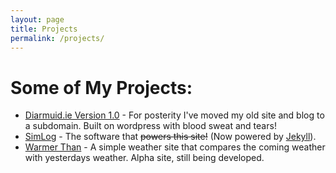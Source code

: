 ```yaml
---
layout: page
title: Projects
permalink: /projects/
---
```


# Some of My Projects:

*   [Diarmuid.ie Version 1.0](http://archive.diarmuid.ie) - For posterity I've moved my old site and blog to a subdomain. Built on wordpress with blood sweat and tears!
*   [SimLog](https://github.com/diarmuidie/SimLog) - The software that <strike>powers this site!</strike> (Now powered by [Jekyll](http://jekyllrb.com/)).
*   [Warmer Than](http://wt.diarmuid.ie/) - A simple weather site that compares the coming weather with yesterdays weather. Alpha site, still being developed.

